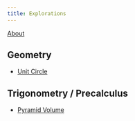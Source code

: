 ```yaml
---
title: Explorations
---
```


[About](about.html)

## Geometry

* [Unit Circle](unit_circle)

## Trigonometry / Precalculus

* [Pyramid Volume](pyramid)

